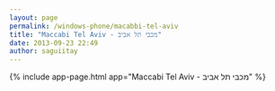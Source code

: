 ```yaml
---
layout: page
permalink: /windows-phone/macabbi-tel-aviv
title: "Maccabi Tel Aviv - מכבי תל אביב"
date: 2013-09-23 22:49
author: saguiitay
---
```


{% include app-page.html app="Maccabi Tel Aviv - מכבי תל אביב" %}
